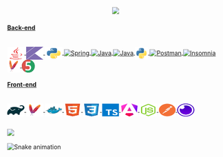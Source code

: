 ##
<div align="center">
  <a href="https://github.com/giovanni-cerqueira">
  <img height="180em" src="https://github-readme-stats.vercel.app/api/top-langs/?username=giovanni-cerqueira&layout=compact&langs_count=7&theme=dracula"/>
</div>
<h4>Back-end</h4>
<div style="display: inline_block"><br>
  <img align="center" alt="Gio-Java" height="30" width="40" src="https://raw.githubusercontent.com/devicons/devicon/master/icons/java/java-plain.svg">
  <img align="center" alt="Gio-Kotlin" height="30" width="40" src="https://raw.githubusercontent.com/devicons/devicon/master/icons/kotlin/kotlin-plain.svg">
  <img align="center" alt="Gio-Python" height="30" width="40" src="https://raw.githubusercontent.com/devicons/devicon/master/icons/python/python-original.svg">
  <img align="center" alt="Spring" height="30" width="30" src="https://www.vectorlogo.zone/logos/springio/springio-icon.svg">
  <img align="center" alt="Java" height="50" width="50" src="https://icongr.am/devicon/mysql-original-wordmark.svg?size=128&color=8701f4">
  <img align="center" alt="Java" height="30" width="30" src="https://icongr.am/devicon/postgresql-original.svg?size=128&color=currentColor">
  <img align="center" alt="Python" height="30" width="30" src="https://raw.githubusercontent.com/devicons/devicon/master/icons/python/python-original.svg">
  <img src="https://www.vectorlogo.zone/logos/getpostman/getpostman-icon.svg" alt="Postman" title="Postman" align="center" height="30" width="30">
  <img src="https://github.com/get-icon/geticon/blob/master/icons/insomnia.svg" alt="Insomnia" title="Insomnia" align="center" height="30" width="30">
  <img src="Logos-Conhecimentos/Maven.png" alt="Maven" title="Maven" align="center" height="30" width="30">
  <img src="Logos-Conhecimentos/Junit.png" alt="Junit" title="Junit" align="center" height="30" width="30">
<br>
  <h4>Front-end</h4>
<br>
  <img align="center" alt="Gio-React" height="30" width="40" src="https://raw.githubusercontent.com/devicons/devicon/master/icons/gradle/gradle-original.svg">
  <img align="center" alt="Gio-React" height="30" width="40" src="https://raw.githubusercontent.com/devicons/devicon/master/icons/maven/maven-original.svg">
  <img align="center" alt="Gio-React" height="30" width="40" src="https://raw.githubusercontent.com/devicons/devicon/master/icons/docker/docker-original.svg">
  <img align="center" alt="Gio-HTML" height="30" width="40" src="https://raw.githubusercontent.com/devicons/devicon/master/icons/html5/html5-original.svg">
  <img align="center" alt="Gio-CSS" height="30" width="40" src="https://raw.githubusercontent.com/devicons/devicon/master/icons/css3/css3-original.svg">
  <img align="center" alt="Gio-Ts" height="30" width="40" src="https://raw.githubusercontent.com/devicons/devicon/master/icons/typescript/typescript-plain.svg">
  <img align="center" alt="Gio-React" height="30" width="40" src="https://raw.githubusercontent.com/devicons/devicon/master/icons/angular/angular-original.svg">
  <img align="center" alt="Gio-React" height="30" width="40" src="https://raw.githubusercontent.com/devicons/devicon/master/icons/nodejs/nodejs-original.svg">
  <img align="center" alt="Gio-React" height="30" width="40" src="https://raw.githubusercontent.com/devicons/devicon/master/icons/postman/postman-original.svg">
  <img align="center" alt="Gio-React" height="30" width="40" src="https://raw.githubusercontent.com/devicons/devicon/master/icons/insomnia/insomnia-original.svg">
  
</div>
  
  ##
 
<div> 
  <a href="https://www.linkedin.com/in/giovannicerqueira" target="_blank"><img src="https://img.shields.io/badge/-LinkedIn-%230077B5?style=for-the-badge&logo=linkedin&logoColor=white" target="_blank"></a> 
 
  ![Snake animation](https://github.com/giovanni-cerqueira/rafaballerini/blob/output/github-contribution-grid-snake.svg)
 
</div>
